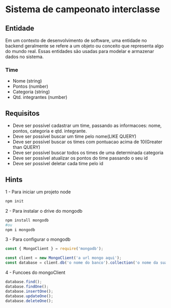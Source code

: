 # Sistema de campeonato interclasse

## Entidade
Em um contexto de desenvolvimento de software, uma entidade no backend geralmente
se refere a um objeto ou conceito que representa algo do mundo real. Essas entidades
são usadas para modelar e armazenar dados no sistema.

### Time
- Nome (string)
- Pontos (number)
- Categoria (string)
- Qtd. integrantes (number)

## Requisitos
- Deve ser possível cadastrar um time, passando as informacoes: nome, pontos, categoria
e qtd. integrante.
- Deve ser possível buscar um time pelo nome(LIKE QUERY)
- Deve ser possível buscar os times com pontuacao acima de 10(Greater than QUERY)
- Deve ser possível buscar todos os times de uma determinada categoria
- Deve ser possível atualizar os pontos do time passando o seu id
- Deve ser possível deletar cada time pelo id

## Hints
1 - Para iniciar um projeto node
```bash
npm init
```

2 - Para instalar o drive do mongodb
```bash
npm install mongodb
#ou
npm i mongodb
```

3 - Para configurar o mongodb
```js
const { MongoClient } = require('mongodb');

const client = new MongoClient('a url mongo aqui');
const database = client.db('o nome do banco').collection('o nome da sua collection/tabela');
```

4 - Funcoes do mongoClient
```js
database.find();
database.findOne();
database.insertOne();
database.updateOne();
database.deleteOne();
```
